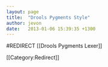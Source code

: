 ```yaml
---
layout: page
title:  "Drools Pygments Style"
author: jevon
date:   2013-01-06 15:39:35 +1300
---
```


#REDIRECT [[Drools Pygments Lexer]]

[[Category:Redirect]]